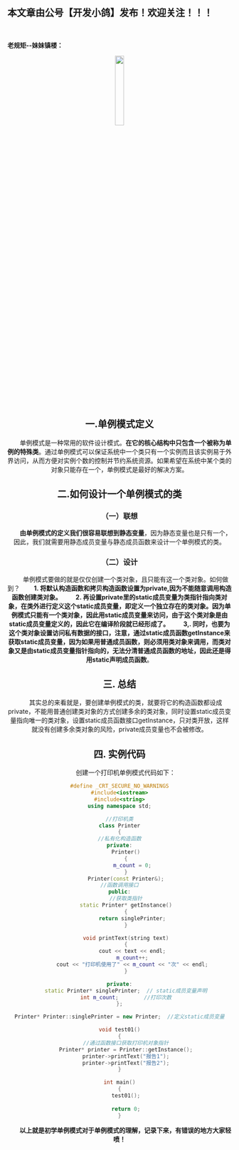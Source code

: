 ﻿## 本文章由公号【开发小鸽】发布！欢迎关注！！！
<br>

**老规矩--妹妹镇楼：**
<center>
<img src="https://img-blog.csdnimg.cn/20200721223424816.JPG"   width="20%">

## 一.单例模式定义
&nbsp;  &nbsp;  &nbsp;  &nbsp;单例模式是一种常用的软件设计模式。**在它的核心结构中只包含一个被称为单例的特殊类**。通过单例模式可以保证系统中一个类只有一个实例而且该实例易于外界访问，从而方便对实例个数的控制并节约系统资源。如果希望在系统中某个类的对象只能存在一个，单例模式是最好的解决方案。

## 二.如何设计一个单例模式的类
### （一）联想
&nbsp;  &nbsp;  &nbsp;  &nbsp;**由单例模式的定义我们很容易联想到静态变量**，因为静态变量也是只有一个，因此，我们就需要用静态成员变量与静态成员函数来设计一个单例模式的类。
### （二）设计
&nbsp;  &nbsp;  &nbsp;  &nbsp;单例模式要做的就是仅仅创建一个类对象，且只能有这一个类对象。如何做到？
&nbsp;  &nbsp;  &nbsp;  &nbsp;**1. 将默认构造函数和拷贝构造函数设置为private,因为不能随意调用构造函数创建类对象。**
&nbsp;  &nbsp;  &nbsp;  &nbsp;**2. 再设置private里的static成员变量为类指针指向类对象，在类外进行定义这个static成员变量，即定义一个独立存在的类对象。因为单例模式只能有一个类对象，因此用static成员变量来访问，由于这个类对象是由static成员变量定义的，因此它在编译阶段就已经形成了。**
&nbsp;  &nbsp;  &nbsp;  &nbsp;**3,. 同时，也要为这个类对象设置访问私有数据的接口，注意，通过static成员函数getInstance来获取static成员变量，因为如果用普通成员函数，则必须用类对象来调用，而类对象又是由static成员变量指针指向的，无法分清普通成员函数的地址，因此还是得用static声明成员函数**。

## 三. 总结
&nbsp;  &nbsp;  &nbsp;  &nbsp;其实总的来看就是，要创建单例模式的类，就要将它的构造函数都设成private，不能用普通创建类对象的方式创建多余的类对象，同时设置static成员变量指向唯一的类对象，设置static成员函数接口getInstance，只对类开放，这样就没有创建多余类对象的风险，private成员变量也不会被修改。

## 四. 实例代码
&nbsp;  &nbsp;  &nbsp;  &nbsp;创建一个打印机单例模式代码如下：

```cpp
#define _CRT_SECURE_NO_WARNINGS
#include<iostream>
#include<string>
using namespace std;

//打印机类
class Printer
{
//私有化构造函数
private:
	Printer()
	{
		m_count = 0;
	}
	Printer(const Printer&);
//函数调用接口
public:
	//获取类指针
	static Printer* getInstance()
	{
		return singlePrinter;
	}

	void printText(string text)
	{
		cout << text << endl;
		m_count++;
		cout << "打印机使用了" << m_count << "次" << endl;
	}

private:
	static Printer* singlePrinter;	// static成员变量声明
	int m_count;		//打印次数
};

Printer* Printer::singlePrinter = new Printer;	//定义static成员变量

void test01()
{
	//通过函数接口获取打印机对象指针
	Printer* printer = Printer::getInstance();
	printer->printText("报告1");
	printer->printText("报告2");
}

int main()
{
	test01();
	
	return 0;
}
```


 **&nbsp;  &nbsp;  &nbsp;  &nbsp; 以上就是初学单例模式对于单例模式的理解，记录下来，有错误的地方大家轻喷！**

